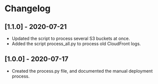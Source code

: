 # Changelog

## [1.1.0] - 2020-07-21

- Updated the script to process several S3 buckets at once.
- Added the script process_all.py to process old CloudFront logs.

## [1.0.0] - 2020-07-17

- Created the process.py file, and documented the manual deployment process.
